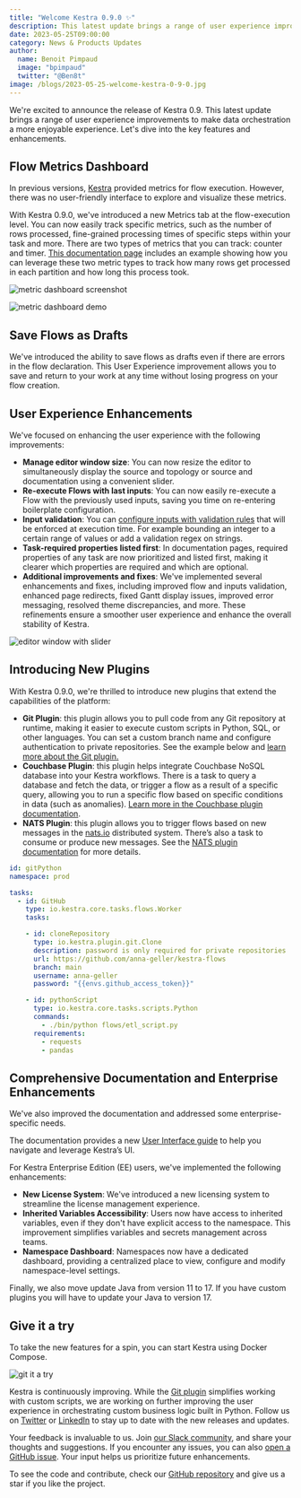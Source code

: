 ```yaml
---
title: "Welcome Kestra 0.9.0 ✨"
description: This latest update brings a range of user experience improvements to make data orchestration a more enjoyable experience.
date: 2023-05-25T09:00:00
category: News & Products Updates
author:
  name: Benoit Pimpaud
  image: "bpimpaud"
  twitter: "@Ben8t"
image: /blogs/2023-05-25-welcome-kestra-0-9-0.jpg
---
```


We're excited to announce the release of Kestra 0.9. This latest update brings a range of user experience improvements to make data orchestration a more enjoyable experience. Let's dive into the key features and enhancements.

## Flow Metrics Dashboard

In previous versions, [Kestra](https://github.com/kestra-io/kestra) provided metrics for flow execution. However, there was no user-friendly interface to explore and visualize these metrics. 

With Kestra 0.9.0, we've introduced a new Metrics tab at the flow-execution level. You can now easily track specific metrics, such as the number of rows processed, fine-grained processing times of specific steps within your task and more. 
There are two types of metrics that you can track: counter and timer. [This documentation page](https://kestra.io/docs/plugin-developer-guide/outputs#use-cases-for-metrics) includes an example showing how you can leverage these two metric types to track how many rows get processed in each partition and how long this process took.


![metric dashboard screenshot](/blogs/2023-05-25-welcome-kestra-0-9-0/metric_dashboard_screenshot.png)

![metric dashboard demo](/blogs/2023-05-25-welcome-kestra-0-9-0/metric_dashboard_demo.gif)


## Save Flows as Drafts

We've introduced the ability to save flows as drafts even if there are errors in the flow declaration.
This User Experience improvement allows you to save and return to your work at any time without losing progress on your flow creation.

## User Experience Enhancements 

We've focused on enhancing the user experience with the following improvements:
* **Manage editor window size**: You can now resize the editor to simultaneously display the source and topology or source and documentation using a convenient slider.
* **Re-execute Flows with last inputs**: You can now easily re-execute a Flow with the previously used inputs, saving you time on re-entering boilerplate configuration.
* **Input validation**: You can [configure inputs with validation rules](https://kestra.io/docs/developer-guide/inputs#input-validation) that will be enforced at execution time. For example bounding an integer to a certain range of values or add a validation regex on strings.
* **Task-required properties listed first**: In documentation pages, required properties of any task are now prioritized and listed first, making it clearer which properties are required and which are optional.
* **Additional improvements and fixes**: We've implemented several enhancements and fixes, including improved flow and inputs validation, enhanced page redirects, fixed Gantt display issues, improved error messaging, resolved theme discrepancies, and more. These refinements ensure a smoother user experience and enhance the overall stability of Kestra.

![editor window with slider](/blogs/2023-05-25-welcome-kestra-0-9-0/window_slider.gif)

## Introducing New Plugins
With Kestra 0.9.0, we're thrilled to introduce new plugins that extend the capabilities of the platform:

* **Git Plugin**: this plugin allows you to pull code from any Git repository at runtime, making it easier to execute custom scripts in Python, SQL, or other languages. You can set a custom branch name and configure authentication to private repositories. See the example below and [learn more about the Git plugin.](https://kestra.io/plugins/plugin-git)
* **Couchbase Plugin**: this plugin helps integrate Couchbase NoSQL database into your Kestra workflows. There is a task to query a database and fetch the data, or trigger a flow as a result of a specific query, allowing you to run a specific flow based on specific conditions in data (such as anomalies). [Learn more in the Couchbase plugin documentation](https://kestra.io/plugins/plugin-couchbase).
* **NATS Plugin**: this plugin allows you to trigger flows based on new messages in the [nats.io](https://nats.io/) distributed system. There’s also a task to consume or produce new messages. See the [NATS plugin documentation](https://kestra.io/plugins/plugin-nats) for more details.

```yaml
id: gitPython
namespace: prod

tasks:
  - id: GitHub
    type: io.kestra.core.tasks.flows.Worker
    tasks:

    - id: cloneRepository
      type: io.kestra.plugin.git.Clone
      description: password is only required for private repositories
      url: https://github.com/anna-geller/kestra-flows
      branch: main
      username: anna-geller
      password: "{{envs.github_access_token}}"

    - id: pythonScript
      type: io.kestra.core.tasks.scripts.Python
      commands:
        - ./bin/python flows/etl_script.py
      requirements:
        - requests
        - pandas
```

## Comprehensive Documentation and Enterprise Enhancements

We've also improved the documentation and addressed some enterprise-specific needs.

The documentation provides a new [User Interface guide](https://kestra.io/docs/user-interface-guide) to help you navigate and leverage Kestra’s UI.

For Kestra Enterprise Edition (EE) users, we've implemented the following enhancements:

* **New License System**: We've introduced a new licensing system to streamline the license management experience.
* **Inherited Variables Accessibility**: Users now have access to inherited variables, even if they don't have explicit access to the namespace. This improvement simplifies variables and secrets management across teams.
* **Namespace Dashboard**: Namespaces now have a dedicated dashboard, providing a centralized place to view, configure and modify namespace-level settings.

Finally, we also move update Java from version 11 to 17. If you have custom plugins you will have to update your Java to version 17.


## Give it a try

To take the new features for a spin, you can start Kestra using Docker Compose.

![git it a try](/blogs/2023-05-25-welcome-kestra-0-9-0/give_it_try.png)

Kestra is continuously improving. While the [Git plugin](https://kestra.io/plugins/plugin-git) simplifies working with custom scripts, we are working on further improving the user experience in orchestrating custom business logic built in Python. Follow us on [Twitter](https://twitter.com/kestra_io) or [LinkedIn](https://fr.linkedin.com/company/kestra) to stay up to date with the new releases and updates. 

Your feedback is invaluable to us. Join [our Slack community](https://kestra.io/slack), and share your thoughts and suggestions. If you encounter any issues, you can also [open a GitHub issue](https://github.com/kestra-io/kestra/issues/new/choose). Your input helps us prioritize future enhancements.

To see the code and contribute, check our [GitHub repository](https://github.com/kestra-io/kestra) and give us a star if you like the project.